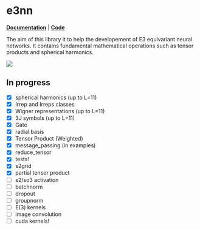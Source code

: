 # e3nn

**[Documentation](https://docs.e3nn.org)** | **[Code](https://github.com/e3nn/e3nn)**

The aim of this library it to help the developement of E3 equivariant neural networks.
It contains fundamental mathematical operations such as tensor products and spherical harmonics.

![](https://user-images.githubusercontent.com/333780/79220728-dbe82c00-7e54-11ea-82c7-b3acbd9b2246.gif)

## In progress

- [x] spherical harmonics (up to L=11)
- [x] Irrep and Irreps classes
- [x] Wigner representations (up to L=11)
- [x] 3J symbols (up to L=11)
- [x] Gate
- [x] radial basis
- [x] Tensor Product (Weighted)
- [x] message_passing (in examples)
- [x] reduce_tensor
- [x] tests!
- [x] s2grid
- [x] partial tensor product
- [ ] s2/so3 activation
- [ ] batchnorm
- [ ] dropout
- [ ] groupnorm
- [ ] E(3) kernels
- [ ] image convolution
- [ ] cuda kernels!
